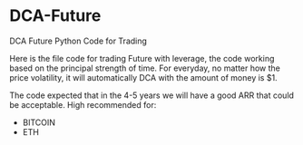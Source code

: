 # DCA-Future
DCA Future Python Code for Trading

Here is the file code for trading Future with leverage, the code working based on the principal strength of time. For everyday, no matter how the price volatility, it will automatically DCA with the amount of money is $1.

The code expected that in the 4-5 years we will have a good ARR that could be acceptable. High recommended for:
- BITCOIN
- ETH
